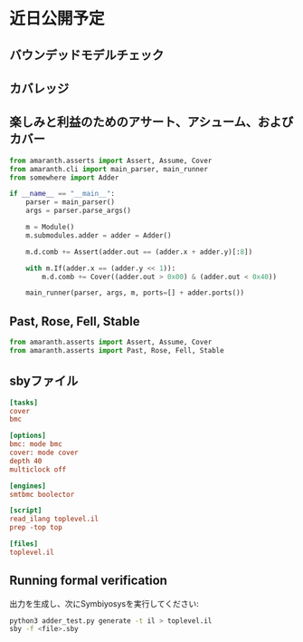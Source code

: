 # 近日公開予定

## バウンデッドモデルチェック

## カバレッジ

## 楽しみと利益のためのアサート、アシューム、およびカバー


```python
from amaranth.asserts import Assert, Assume, Cover
from amaranth.cli import main_parser, main_runner
from somewhere import Adder

if __name__ == "__main__":
    parser = main_parser()
    args = parser.parse_args()

    m = Module()
    m.submodules.adder = adder = Adder()

    m.d.comb += Assert(adder.out == (adder.x + adder.y)[:8])

    with m.If(adder.x == (adder.y << 1)):
        m.d.comb += Cover((adder.out > 0x00) & (adder.out < 0x40))

    main_runner(parser, args, m, ports=[] + adder.ports())
```

## Past, Rose, Fell, Stable

```python
from amaranth.asserts import Assert, Assume, Cover
from amaranth.asserts import Past, Rose, Fell, Stable
```

## sbyファイル

```ini
[tasks]
cover
bmc

[options]
bmc: mode bmc
cover: mode cover
depth 40
multiclock off

[engines]
smtbmc boolector

[script]
read_ilang toplevel.il
prep -top top

[files]
toplevel.il
```

## Running formal verification

出力を生成し、次にSymbiyosysを実行してください:

```sh
python3 adder_test.py generate -t il > toplevel.il
sby -f <file>.sby
```
